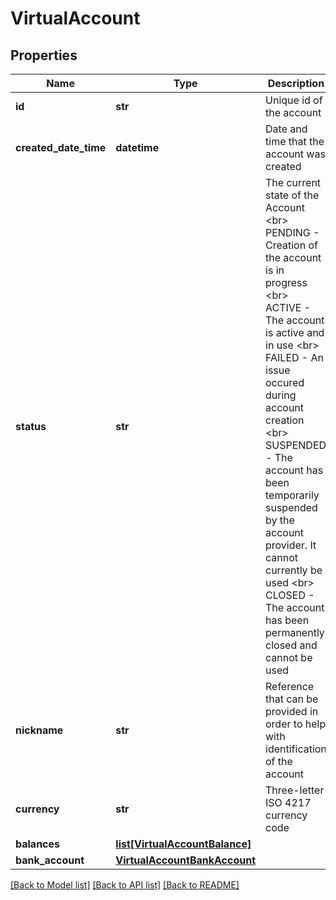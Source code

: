 # VirtualAccount

## Properties
Name | Type | Description | Notes
------------ | ------------- | ------------- | -------------
**id** | **str** | Unique id of the account | [optional] 
**created_date_time** | **datetime** | Date and time that the account was created | [optional] 
**status** | **str** | The current state of the Account &lt;br&gt; PENDING - Creation of the account is in progress &lt;br&gt; ACTIVE - The account is active and in use &lt;br&gt; FAILED - An issue occured during account creation &lt;br&gt; SUSPENDED - The account has been temporarily suspended by the account provider. It cannot currently be used &lt;br&gt; CLOSED - The account has been permanently closed and cannot be used | [optional] 
**nickname** | **str** | Reference that can be provided in order to help with identification of the account | [optional] 
**currency** | **str** | Three-letter ISO 4217 currency code | [optional] 
**balances** | [**list[VirtualAccountBalance]**](VirtualAccountBalance.md) |  | [optional] 
**bank_account** | [**VirtualAccountBankAccount**](VirtualAccountBankAccount.md) |  | [optional] 

[[Back to Model list]](../README.md#documentation-for-models) [[Back to API list]](../README.md#documentation-for-api-endpoints) [[Back to README]](../README.md)


